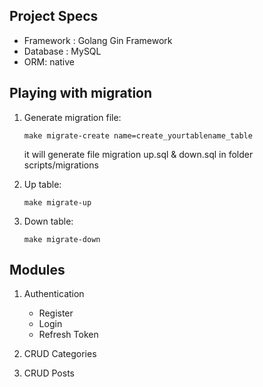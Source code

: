 ## Project Specs

- Framework : Golang Gin Framework
- Database : MySQL
- ORM: native

## Playing with migration

1. Generate migration file:

   ```
   make migrate-create name=create_yourtablename_table
   ```

   it will generate file migration up.sql & down.sql in folder scripts/migrations

2. Up table:

   ```
   make migrate-up
   ```

3. Down table:
   ```
   make migrate-down
   ```

## Modules

1. Authentication

   - Register
   - Login
   - Refresh Token

2. CRUD Categories
3. CRUD Posts 
